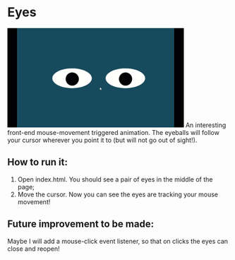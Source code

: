 # Eyes
<img src="eyes.gif" width=400 />
An interesting front-end mouse-movement triggered animation. The eyeballs will follow your cursor wherever you point it to (but will not go out of sight!).

## How to run it:
1. Open index.html. You should see a pair of eyes in the middle of the page;
2. Move the cursor. Now you can see the eyes are tracking your mouse movement!

## Future improvement to be made:
Maybe I will add a mouse-click event listener, so that on clicks the eyes can close and reopen!


